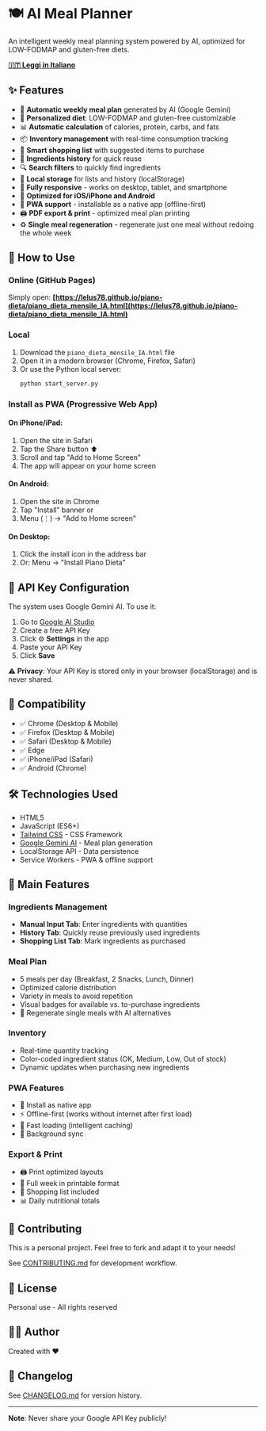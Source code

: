 # 🍽️ AI Meal Planner

An intelligent weekly meal planning system powered by AI, optimized for LOW-FODMAP and gluten-free diets.

**[🇮🇹 Leggi in Italiano](README_IT.md)**

## ✨ Features

- 📅 **Automatic weekly meal plan** generated by AI (Google Gemini)
- 🥗 **Personalized diet**: LOW-FODMAP and gluten-free customizable
- 📊 **Automatic calculation** of calories, protein, carbs, and fats
- 📦 **Inventory management** with real-time consumption tracking
- 🛒 **Smart shopping list** with suggested items to purchase
- 📜 **Ingredients history** for quick reuse
- 🔍 **Search filters** to quickly find ingredients
- 💾 **Local storage** for lists and history (localStorage)
- 📱 **Fully responsive** - works on desktop, tablet, and smartphone
- 🍎 **Optimized for iOS/iPhone and Android**
- 🔄 **PWA support** - installable as a native app (offline-first)
- 🖨️ **PDF export & print** - optimized meal plan printing
- ♻️ **Single meal regeneration** - regenerate just one meal without redoing the whole week

## 🚀 How to Use

### Online (GitHub Pages)
Simply open: **[https://lelus78.github.io/piano-dieta/piano_dieta_mensile_IA.html](https://lelus78.github.io/piano-dieta/piano_dieta_mensile_IA.html)**

### Local

1. Download the `piano_dieta_mensile_IA.html` file
2. Open it in a modern browser (Chrome, Firefox, Safari)
3. Or use the Python local server:
   ```bash
   python start_server.py
   ```

### Install as PWA (Progressive Web App)

#### On iPhone/iPad:
1. Open the site in Safari
2. Tap the Share button ⬆️
3. Scroll and tap "Add to Home Screen"
4. The app will appear on your home screen

#### On Android:
1. Open the site in Chrome
2. Tap "Install" banner or
3. Menu (⋮) → "Add to Home screen"

#### On Desktop:
1. Click the install icon in the address bar
2. Or: Menu → "Install Piano Dieta"

## 🔑 API Key Configuration

The system uses Google Gemini AI. To use it:

1. Go to [Google AI Studio](https://makersuite.google.com/app/apikey)
2. Create a free API Key
3. Click ⚙️ **Settings** in the app
4. Paste your API Key
5. Click **Save**

⚠️ **Privacy**: Your API Key is stored only in your browser (localStorage) and is never shared.

## 📱 Compatibility

- ✅ Chrome (Desktop & Mobile)
- ✅ Firefox (Desktop & Mobile)
- ✅ Safari (Desktop & Mobile)
- ✅ Edge
- ✅ iPhone/iPad (Safari)
- ✅ Android (Chrome)

## 🛠️ Technologies Used

- HTML5
- JavaScript (ES6+)
- [Tailwind CSS](https://tailwindcss.com/) - CSS Framework
- [Google Gemini AI](https://ai.google.dev/) - Meal plan generation
- LocalStorage API - Data persistence
- Service Workers - PWA & offline support

## 📝 Main Features

### Ingredients Management
- **Manual Input Tab**: Enter ingredients with quantities
- **History Tab**: Quickly reuse previously used ingredients
- **Shopping List Tab**: Mark ingredients as purchased

### Meal Plan
- 5 meals per day (Breakfast, 2 Snacks, Lunch, Dinner)
- Optimized calorie distribution
- Variety in meals to avoid repetition
- Visual badges for available vs. to-purchase ingredients
- 🔄 Regenerate single meals with AI alternatives

### Inventory
- Real-time quantity tracking
- Color-coded ingredient status (OK, Medium, Low, Out of stock)
- Dynamic updates when purchasing new ingredients

### PWA Features
- 📱 Install as native app
- ⚡ Offline-first (works without internet after first load)
- 🚀 Fast loading (intelligent caching)
- 💾 Background sync

### Export & Print
- 🖨️ Print optimized layouts
- 📄 Full week in printable format
- 🛒 Shopping list included
- 📊 Daily nutritional totals

## 🤝 Contributing

This is a personal project. Feel free to fork and adapt it to your needs!

See [CONTRIBUTING.md](CONTRIBUTING.md) for development workflow.

## 📄 License

Personal use - All rights reserved

## 👨‍💻 Author

Created with ❤️

## 🌟 Changelog

See [CHANGELOG.md](CHANGELOG.md) for version history.

---

**Note**: Never share your Google API Key publicly!
